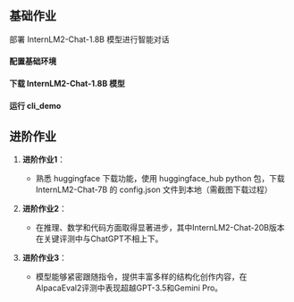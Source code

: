 ## 基础作业 
部署 InternLM2-Chat-1.8B 模型进行智能对话
#### 配置基础环境
#### 下载 InternLM2-Chat-1.8B 模型
#### 运行 cli_demo
## 进阶作业 
1. **进阶作业1**：  
   - 熟悉 huggingface 下载功能，使用 huggingface_hub python 包，下载 InternLM2-Chat-7B 的 config.json 文件到本地（需截图下载过程）  
  
2. **进阶作业2**：  
   - 在推理、数学和代码方面取得显著进步，其中InternLM2-Chat-20B版本在关键评测中与ChatGPT不相上下。  
  
3. **进阶作业3**：  
   - 模型能够紧密跟随指令，提供丰富多样的结构化创作内容，在AlpacaEval2评测中表现超越GPT-3.5和Gemini Pro。 
